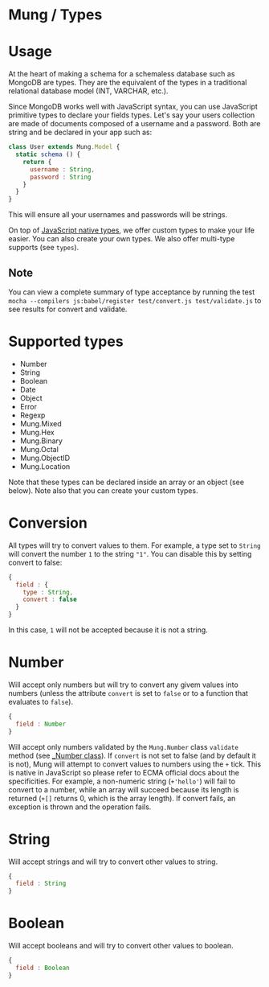 Mung / Types
===

# Usage

At the heart of making a schema for a schemaless database such as MongoDB are types. They are the equivalent of the types in a traditional relational database model (INT, VARCHAR, etc.).

Since MongoDB works well with JavaScript syntax, you can use JavaScript primitive types to declare your fields types. Let's say your users collection are made of documents composed of a username and a password. Both are string and be declared in your app such as:

```js
class User extends Mung.Model {
  static schema () {
    return {
      username : String,
      password : String
    }
  }
}
```

This will ensure all your usernames and passwords will be strings.

On top of [JavaScript native types](https://developer.mozilla.org/en-US/docs/Web/JavaScript/Guide/Grammar_and_types), we offer custom types to make your life easier. You can also create your own types. We also offer multi-type supports (see `types`).

## Note

You can view a complete summary of type acceptance by running the test `mocha --compilers js:babel/register test/convert.js test/validate.js` to see results for convert and validate.

# Supported types

- Number
- String
- Boolean
- Date
- Object
- Error
- Regexp
- Mung.Mixed
- Mung.Hex
- Mung.Binary
- Mung.Octal
- Mung.ObjectID
- Mung.Location

Note that these types can be declared inside an array or an object (see below). Note also that you can create your custom types.

# Conversion

All types will try to convert values to them. For example, a type set to `String` will convert the number `1` to the string `"1"`. You can disable this by setting convert to false:

```js
{
  field : {
    type : String,
    convert : false
  }
}
```

In this case, `1` will not be accepted because it is not a string.

# Number

Will accept only numbers but will try to convert any givem values into numbers (unless the attribute `convert` is set to `false` or to a function that evaluates to `false`).

```js
{
  field : Number
}
```

Will accept only numbers validated by the `Mung.Number` class `validate` method (see [_Number class](../lib/mung.js)). If `convert` is not set to false (and by default it is not), Mung will attempt to convert values to numbers using the `+` tick. This is native in JavaScript so please refer to ECMA official docs about the specificities. For example, a non-numeric string (`+'hello'`) will fail to convert to a number, while an array will succeed because its length is returned (`+[]` returns 0, which is the array length). If convert fails, an exception is thrown and the operation fails.

# String

Will accept strings and will try to convert other values to string.

```js
{
  field : String
}
```

# Boolean

Will accept booleans and will try to convert other values to boolean.

```js
{
  field : Boolean
}
```
